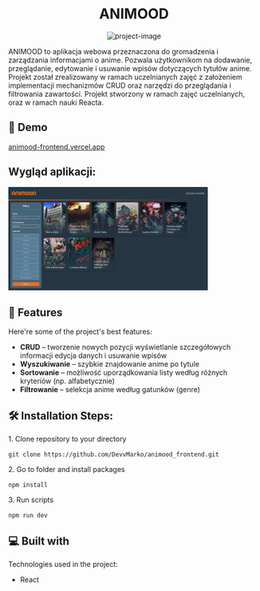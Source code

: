 <h1 align="center" id="title">ANIMOOD</h1>

<p align="center"><img src="https://socialify.git.ci/DevvMarko/animood_frontend/image?custom_language=React&amp;language=1&amp;name=1&amp;owner=1&amp;pattern=Plus&amp;theme=Dark" alt="project-image"></p>

<p id="description">ANIMOOD to aplikacja webowa przeznaczona do gromadzenia i zarządzania informacjami o anime. Pozwala użytkownikom na dodawanie, przeglądanie, edytowanie i usuwanie wpisów dotyczących tytułów anime. Projekt został zrealizowany w ramach uczelnianych zajęć z założeniem implementacji mechanizmów CRUD oraz narzędzi do przeglądania i filtrowania zawartości. Projekt stworzony w ramach zajęć uczelnianych, oraz w ramach nauki Reacta.
</p>

<h2>🚀 Demo</h2>

[animood-frontend.vercel.app](animood-frontend.vercel.app)

<h2>Wygląd aplikacji:</h2>

<img src="https://raw.githubusercontent.com/DevvMarko/animood_frontend/refs/heads/main/src/assets/screenshots/scr01.png" alt="project-screenshot" width="400" height="auto">

  
  
<h2>🧐 Features</h2>

Here're some of the project's best features:

*   **CRUD** – tworzenie nowych pozycji wyświetlanie szczegółowych informacji edycja danych i usuwanie wpisów
*   **Wyszukiwanie** – szybkie znajdowanie anime po tytule
*   **Sortowanie** – możliwość uporządkowania listy według różnych kryteriów (np. alfabetycznie)
*   **Filtrowanie** – selekcja anime według gatunków (genre)




<h2>🛠️ Installation Steps:</h2>

<p>1. Clone repository to your directory</p>

```
git clone https://github.com/DevvMarko/animood_frontend.git
```

<p>2. Go to folder and install packages</p>

```
npm install
```

<p>3. Run scripts</p>

```
npm run dev
```

  
  
<h2>💻 Built with</h2>

Technologies used in the project:

*   React